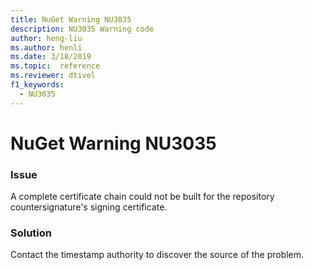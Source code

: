 ```yaml
---
title: NuGet Warning NU3035
description: NU3035 Warning code
author: heng-liu
ms.author: henli
ms.date: 3/18/2019
ms.topic:  reference
ms.reviewer: dtivel
f1_keywords: 
  - NU3035
---
```


# NuGet Warning NU3035

### Issue

A complete certificate chain could not be built for the repository countersignature's signing certificate.


### Solution

Contact the timestamp authority to discover the source of the problem.
